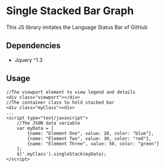 # Single Stacked Bar Graph
This JS library imitates the Language Status Bar of GitHub
## Dependencies
* Jquery ^1.3
## Usage
```
//The viewport element to view legend and details
<div class="viewport"></div>
//The container class to hold stacked bar
<div class="myClass"><div>
...
<script type="text/javascript">
	//The JSON data variable
	var myData = [
		{name: "Element One", value: 20, color: "blue"},
		{name: "Element Two", value: 30, color: "red"},
		{name: "Element Three", value: 50, color: "green"}
	];
	$('.myClass').singleStack(myData);
</script>
```
